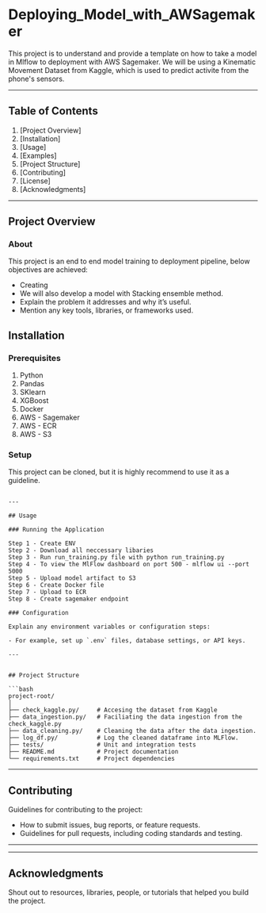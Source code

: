 # Deploying_Model_with_AWSagemaker

This project is to understand and provide a template on how to take a model in Mlflow to deployment with AWS Sagemaker. We will be using a Kinematic Movement Dataset from Kaggle, which is used to predict activite from the phone's sensors. 

---

## Table of Contents

1. [Project Overview]
2. [Installation]
4. [Usage]
5. [Examples]
6. [Project Structure]
7. [Contributing]
8. [License]
9. [Acknowledgments]

---

## Project Overview

### About

This project is an end to end model training to deployment pipeline, below objectives are achieved: 

- Creating 
- We will also develop a model with Stacking ensemble method. 
- Explain the problem it addresses and why it’s useful.
- Mention any key tools, libraries, or frameworks used.


## Installation

### Prerequisites

1. Python
2. Pandas
3. SKlearn
4. XGBoost
5. Docker
6. AWS - Sagemaker
7. AWS - ECR
8. AWS - S3

### Setup

This project can be cloned, but it is highly recommend to use it as a guideline. 


```

---

## Usage

### Running the Application

Step 1 - Create ENV
Step 2 - Download all neccessary libaries
Step 3 - Run run_training.py file with python run_training.py 
Step 4 - To view the MlFlow dashboard on port 500 - mlflow ui --port 5000
Step 5 - Upload model artifact to S3 
Step 6 - Create Docker file 
Step 7 - Upload to ECR
Step 8 - Create sagemaker endpoint

### Configuration

Explain any environment variables or configuration steps:

- For example, set up `.env` files, database settings, or API keys.

---


## Project Structure

```bash
project-root/
│
├── check_kaggle.py/     # Accesing the dataset from Kaggle
├── data_ingestion.py/   # Faciliating the data ingestion from the check_kaggle.py
├── data_cleaning.py/    # Cleaning the data after the data ingestion.
├── log_df.py/           # Log the cleaned dataframe into MLFlow. 
├── tests/               # Unit and integration tests
├── README.md            # Project documentation
└── requirements.txt     # Project dependencies

```


---

## Contributing

Guidelines for contributing to the project:

- How to submit issues, bug reports, or feature requests.
- Guidelines for pull requests, including coding standards and testing.

---


---

## Acknowledgments

Shout out to resources, libraries, people, or tutorials that helped you build the project.
